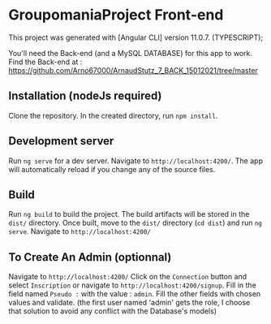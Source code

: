 # GroupomaniaProject Front-end

This project was generated with [Angular CLI] version 11.0.7. (TYPESCRIPT);

You'll need the Back-end (and a MySQL DATABASE) for this app to work.
Find the Back-end at : https://github.com/Arno67000/ArnaudStutz_7_BACK_15012021/tree/master

## Installation (nodeJs required)

Clone the repository.
In the created directory, run `npm install`.

## Development server

Run `ng serve` for a dev server. Navigate to `http://localhost:4200/`. The app will automatically reload if you change any of the source files.

## Build

Run `ng build` to build the project. The build artifacts will be stored in the `dist/` directory. 
Once built, move to the `dist/` directory (`cd dist`) and run `ng serve`. 
Navigate to `http://localhost:4200/`

## To Create An Admin (optionnal)

Navigate to `http://localhost:4200/`
Click on the `Connection` button and select `Inscription` or navigate to `http://localhost:4200/signup`.
Fill in the field named `Pseudo :` with the value : `admin`.
Fill the other fields with chosen values and validate. 
(the first user named 'admin' gets the role, I choose that solution to avoid any conflict with the Database's models)
